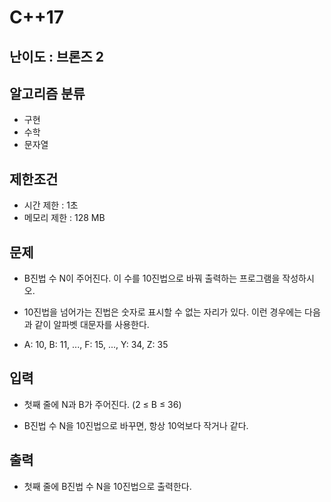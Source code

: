 # C++17

## 난이도 : 브론즈 2

## 알고리즘 분류
  - 구현
  - 수학
  - 문자열

## 제한조건
  - 시간 제한 : 1초
  - 메모리 제한 : 128 MB

## 문제
  - B진법 수 N이 주어진다. 이 수를 10진법으로 바꿔 출력하는 프로그램을 작성하시오.

  - 10진법을 넘어가는 진법은 숫자로 표시할 수 없는 자리가 있다. 이런 경우에는 다음과 같이 알파벳 대문자를 사용한다.

  - A: 10, B: 11, ..., F: 15, ..., Y: 34, Z: 35

## 입력
  - 첫째 줄에 N과 B가 주어진다. (2 ≤ B ≤ 36)

  - B진법 수 N을 10진법으로 바꾸면, 항상 10억보다 작거나 같다.

## 출력
  - 첫째 줄에 B진법 수 N을 10진법으로 출력한다.
